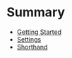 # Summary

* [Getting Started](doc/getting_started.md)
* [Settings](doc/settings.md)
* [Shorthand](doc/shorthand.md)

